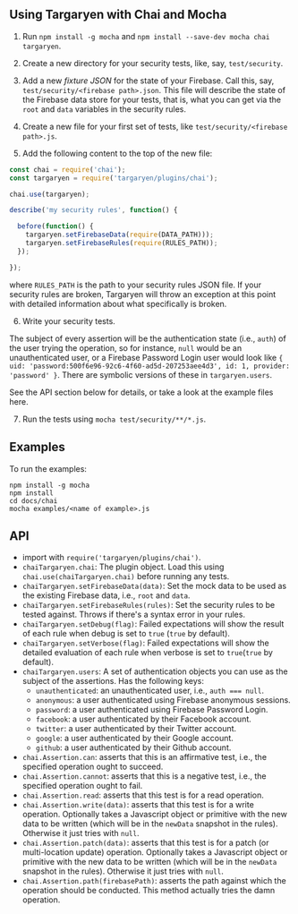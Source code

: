
## Using Targaryen with Chai and Mocha

1. Run `npm install -g mocha` and `npm install --save-dev mocha chai targaryen`.

2. Create a new directory for your security tests, like, say, `test/security`.

3. Add a new *fixture JSON* for the state of your Firebase. Call this, say, `test/security/<firebase path>.json`. This file will describe the state of the Firebase data store for your tests, that is, what you can get via the `root` and `data` variables in the security rules.

4. Create a new file for your first set of tests, like `test/security/<firebase path>.js`.

5. Add the following content to the top of the new file:

```js
const chai = require('chai');
const targaryen = require('targaryen/plugins/chai');

chai.use(targaryen);

describe('my security rules', function() {

  before(function() {
    targaryen.setFirebaseData(require(DATA_PATH)));
    targaryen.setFirebaseRules(require(RULES_PATH));
  });

});
```

where `RULES_PATH` is the path to your security rules JSON file. If your security rules are broken, Targaryen will throw an exception at this point with detailed information about what specifically is broken.

6. Write your security tests.

The subject of every assertion will be the authentication state (i.e., `auth`) of the user trying the operation, so for instance, `null` would be an unauthenticated user, or a Firebase Password Login user would look like `{ uid: 'password:500f6e96-92c6-4f60-ad5d-207253aee4d3', id: 1, provider: 'password' }`. There are symbolic versions of these in `targaryen.users`.

See the API section below for details, or take a look at the example files here.

7. Run the tests using `mocha test/security/**/*.js`.

## Examples

To run the examples:
```
npm install -g mocha
npm install
cd docs/chai
mocha examples/<name of example>.js
```

## API

- import with `require('targaryen/plugins/chai')`.
- `chaiTargaryen.chai`: The plugin object. Load this using `chai.use(chaiTargaryen.chai)` before running any tests.
- `chaiTargaryen.setFirebaseData(data)`: Set the mock data to be used as the existing Firebase data, i.e., `root` and `data`.
- `chaiTargaryen.setFirebaseRules(rules)`: Set the security rules to be tested against. Throws if there's a syntax error in your rules.
- `chaiTargaryen.setDebug(flag)`: Failed expectations will show the result of each rule when debug is set to `true` (`true` by default).
- `chaiTargaryen.setVerbose(flag)`: Failed expectations will show the detailed evaluation of each rule when verbose is set to `true`(`true` by default).
- `chaiTargaryen.users`: A set of authentication objects you can use as the subject of the assertions. Has the following keys:
  - `unauthenticated`: an unauthenticated user, i.e., `auth === null`.
  - `anonymous`: a user authenticated using Firebase anonymous sessions.
  - `password`: a user authenticated using Firebase Password Login.
  - `facebook`: a user authenticated by their Facebook account.
  - `twitter`: a user authenticated by their Twitter account.
  - `google`: a user authenticated by their Google account.
  - `github`: a user authenticated by their Github account.
- `chai.Assertion.can`: asserts that this is an affirmative test, i.e., the specified operation ought to succeed.
- `chai.Assertion.cannot`: asserts that this is a negative test, i.e., the specified operation ought to fail.
- `chai.Assertion.read`: asserts that this test is for a read operation.
- `chai.Assertion.write(data)`: asserts that this test is for a write operation. Optionally takes a Javascript object or primitive with the new data to be written (which will be in the `newData` snapshot in the rules). Otherwise it just tries with `null`.
- `chai.Assertion.patch(data)`: asserts that this test is for a patch (or multi-location update) operation. Optionally takes a Javascript object or primitive with the new data to be written (which will be in the `newData` snapshot in the rules). Otherwise it just tries with `null`.
- `chai.Assertion.path(firebasePath)`: asserts the path against which the operation should be conducted. This method actually tries the damn operation.

